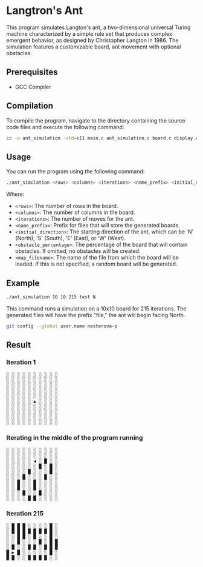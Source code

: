 # Langtron's Ant

This program simulates Langton's ant, a two-dimensional universal Turing machine characterized by a simple rule set that produces complex emergent behavior, as designed by Christopher Langton in 1986. The simulation features a customizable board, ant movement with optional obstacles.

## Prerequisites

- GCC Compiler

## Compilation

To compile the program, navigate to the directory containing the source code files and execute the following command:

```bash
cc -o ant_simulation -std=c11 main.c ant_simulation.c board.c display.c input.c saving_to_file.c 
```

## Usage

You can run the program using the following command:

```bash
./ant_simulation <rows> <columns> <iterations> <name_prefix> <initial_direction> -o <obstacle_percentage> -f <map_filename>
```

Where:

- `<rows>`: The number of rows in the board.
- `<columns>`: The number of columns in the board.
- `<iterations>`: The number of moves for the ant.
- `<name_prefix>`: Prefix for files that will store the generated boards.
- `<initial_direction>`: The starting direction of the ant, which can be 'N' (North), 'S' (South), 'E' (East), or 'W' (West).
- `<obstacle_percentage>`: The percentage of the board that will contain obstacles. If omitted, no obstacles will be created.
- `<map_filename>`: The name of the file from which the board will be loaded. If this is not specified, a random board will be generated.

## Example

```bash
./ant_simulation 10 10 215 test N
```

This command runs a simulation on a 10x10 board for 215 iterations. The generated files will have the prefix "file," the ant will begin facing North.

```bash
git config --global user.name nesterova-p
```

## Result

### Iteration 1
```
░ ░ ░ ░ ░ ░ ░ ░ ░ ░
░ ░ ░ ░ ░ ░ ░ ░ ░ ░
░ ░ ░ ░ ░ ░ ░ ░ ░ ░
░ ░ ░ ░ ░ ░ ░ ░ ░ ░
░ ░ ░ ░ ░ ░ ░ ░ ░ ░
░ ░ ░ ░ ░ ▲ ░ ░ ░ ░
░ ░ ░ ░ ░ ░ ░ ░ ░ ░
░ ░ ░ ░ ░ ░ ░ ░ ░ ░
░ ░ ░ ░ ░ ░ ░ ░ ░ ░
░ ░ ░ ░ ░ ░ ░ ░ ░ ░
```

### Iterating in the middle of the program running 
```
░ ░ ░ ░ ░ ░ ░ ░ ░ ░
░ ░ ░ ░ ░ ░ ░ ░ ░ ░
░ ░ ░ ░ ░ ◀ ░ █ ░ ░
░ ░ ░ ░ ░ ░ █ ░ █ ░
░ ░ ░ ░ █ ░ ░ ░ █ ░
░ ░ ░ █ ░ ░ ░ █ ░ ░
░ ░ █ ░ ░ █ ░ ░ ░ ░
░ ░ █ ░ ░ █ ░ ░ ░ ░
░ ░ ░ █ ░ ░ █ ░ ░ ░
░ ░ ░ ░ █ █ ░ ░ ░ ░
```

### Iteration 215
```
░ █ █ █ ░ ░ ░ ░ █ ░
░ █ █ █ █ █ █ █ █ ░
░ ░ █ █ ░ █ ░ ░ █ ░
░ ░ █ ░ ░ ░ █ ░ █ █
░ █ ░ ░ █ █ ░ █ █ █
█ ▶ █ ░ ░ ░ ░ ░ █ ░
█ █ ░ ░ █ █ █ █ ░ ░
```
